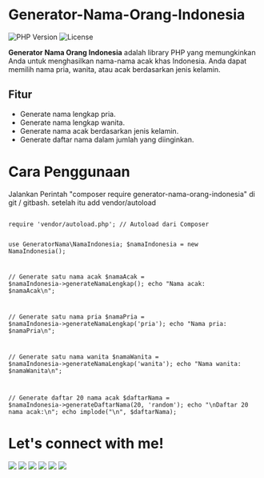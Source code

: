 # Generator-Nama-Orang-Indonesia
![PHP Version](https://img.shields.io/badge/php-%3E%3D%207.4-blue)
![License](https://img.shields.io/badge/license-MIT-green)

**Generator Nama Orang Indonesia** adalah library PHP yang memungkinkan Anda untuk menghasilkan nama-nama acak khas Indonesia. Anda dapat memilih nama pria, wanita, atau acak berdasarkan jenis kelamin.

## Fitur
- Generate nama lengkap pria.
- Generate nama lengkap wanita.
- Generate nama acak berdasarkan jenis kelamin.
- Generate daftar nama dalam jumlah yang diinginkan.

# Cara Penggunaan
<p>Jalankan Perintah "composer require generator-nama-orang-indonesia" di git / gitbash. setelah itu add vendor/autoload</p>
<code>
require 'vendor/autoload.php'; // Autoload dari Composer

use GeneratorNama\NamaIndonesia;
$namaIndonesia = new NamaIndonesia();

// Generate satu nama acak
$namaAcak = $namaIndonesia->generateNamaLengkap();
echo "Nama acak: $namaAcak\n";

// Generate satu nama pria
$namaPria = $namaIndonesia->generateNamaLengkap('pria');
echo "Nama pria: $namaPria\n";

// Generate satu nama wanita
$namaWanita = $namaIndonesia->generateNamaLengkap('wanita');
echo "Nama wanita: $namaWanita\n";

// Generate daftar 20 nama acak
$daftarNama = $namaIndonesia->generateDaftarNama(20, 'random');
echo "\nDaftar 20 nama acak:\n";
echo implode("\n", $daftarNama);
</code>

# Let's connect with me!
<p>
    <a href="https://wafarifki.github.io" target="_blank"><img src="https://img.shields.io/badge/Website-https://wafarifki.github.io-blue?" /></a>
    <a href="https://wafarifki.com" target="_blank"><img src="https://img.shields.io/badge/Website-https://wafarifki.com-blue?" /></a>
    <a href="https://www.linkedin.com/in/wafarifqi" target="_blank"><img src="https://img.shields.io/badge/Linkedin-WafaRifkiAnafin_-blue" /></a>
    <a href="https://facebook.com/wafarifkianafin" target="_blank"><img src="https://img.shields.io/badge/Facebook-wafarifkianafin-blue" /></a>
    <a href="https://instagram.com/wafarifki_" target="_blank"><img src="https://img.shields.io/badge/Instagram-@wafarifki_-blue" /></a>
    <a href="https://github.com/wafarifki/wafarifki/raw/main/CV_WafaRifqiAnafin.pdf" target="_blank"><img src="https://img.shields.io/badge/Download-CV_-blue" /></a>
</p>
